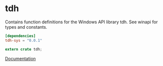 # tdh #
Contains function definitions for the Windows API library tdh. See winapi for types and constants.

```toml
[dependencies]
tdh-sys = "0.0.1"
```

```rust
extern crate tdh;
```

[Documentation](https://retep998.github.io/doc/winapi/tdh/)

